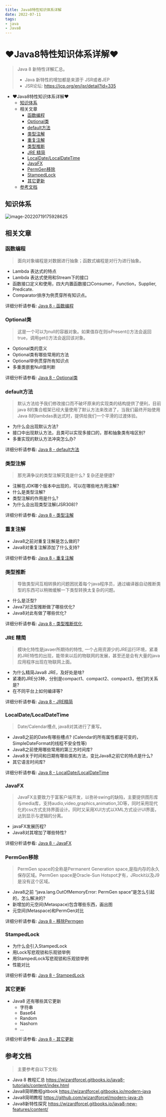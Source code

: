 ```yaml
---
title: Java8特性知识体系详解
date: 2022-07-11
tags:
- java
- Java8
---
```

# ♥Java8特性知识体系详解♥

> Java 8 新特性详解汇总。
>
> - Java 新特性的增加都是来源于 JSR或者JEP
> - JSR论坛:  https://jcp.org/en/jsr/detail?id=335

- ♥Java8特性知识体系详解♥
  - [知识体系](#知识体系)
  - 相关文章
    - [函数编程](#函数编程)
    - [Optional类](#optional类)
    - [default方法](#default方法)
    - [类型注解](#类型注解)
    - [重复注解](#重复注解)
    - [类型推断](#类型推断)
    - [JRE 精简](#jre-精简)
    - [LocalDate/LocalDateTime](#localdatelocaldatetime)
    - [JavaFX](#javafx)
    - [PermGen移除](#permgen移除)
    - [StampedLock](#stampedlock)
    - [其它更新](#其它更新)
  - [参考文档](#参考文档)

## 知识体系

![image-20220719175928625](http://blogs.luckyluo.top:9000/blogimg/bab3bd77-ea32-4ff0-b2d0-981e4b4f6b5f.png)



## 相关文章

### 函数编程

> 面向对象编程是对数据进行抽象；函数式编程是对行为进行抽象。

- Lambda 表达式的特点
- Lambda 表达式使用和Stream下的接口
- 函数接口定义和使用，四大内置函数接口Consumer，Function，Supplier, Predicate.
- Comparator排序为例贯穿所有知识点。

详细分析请参看: [Java 8 - 函数编程]()

### Optional类

> 这是一个可以为null的容器对象。如果值存在则isPresent()方法会返回true，调用get()方法会返回该对象。

- Optional类的意义
- Optional类有哪些常用的方法
- Optional举例贯穿所有知识点
- 多重类嵌套Null值判断

详细分析请参看: [Java 8 - Optional类]()

### default方法

> 默认方法给予我们修改接口而不破坏原来的实现类的结构提供了便利，目前java 8的集合框架已经大量使用了默认方法来改进了，当我们最终开始使用Java 8的lambdas表达式时，提供给我们一个平滑的过渡体验。

- 为什么会出现默认方法?
- 接口中出现默认方法，且类可以实现多接口的，那和抽象类有啥区别?
- 多重实现的默认方法冲突怎么办?

详细分析请参看: [Java 8 - default方法]()

### 类型注解

> 那充满争议的类型注解究竟是什么? 复杂还是便捷?

- 注解在JDK哪个版本中出现的，可以在哪些地方用注解?
- 什么是类型注解?
- 类型注解的作用是什么?
- 为什么会出现类型注解(JSR308)?

详细分析请参看: [Java 8 - 类型注解]()

### 重复注解

- Java8之前对重复注解是怎么做的?
- Java8对重复注解添加了什么支持?

详细分析请参看: [Java 8 - 重复注解]()

### 类型推断

> 导致类型间互相转换的问题困扰着每个java程序员，通过编译器自动推断类型的东西可以稍微缓解一下类型转换太复杂的问题。

- 什么是泛型?
- Java7对泛型推断做了哪些优化?
- Java8对此有做了哪些优化?

详细分析请参看: [Java 8 - 类型推断优化]()

###  JRE 精简

> 模块化特性是javaer所期待的特性, 一个占用资源少的JRE运行环境，紧凑的JRE特性的出现，能带来以后的物联网的发展，甚至还是会有大量的java应用程序出现在物联网上面。

- 为什么精简Java8 JRE，及好处是啥?
- 紧凑的JRE分3种，分别是compact1、compact2、compact3，他们的关系是?
- 在不同平台上如何编译等?

详细分析请参看: [Java 8 - JRE精简]()

### LocalDate/LocalDateTime

> Date/Calendar槽点, java8对其进行了重写。

- Java8之前的Date有哪些槽点? (Calendar的所有属性都是可变的，SimpleDateFormat的线程不安全性等)
- Java8之前使用哪些常用的第三方时间库?
- Java8关于时间和日期有哪些类和方法，变比Java8之前它的特点是什么?
- 其它语言时间库?

详细分析请参看: [Java 8 - LocalDate/LocalDateTime]()

###  JavaFX

> JavaFX主要致力于富客户端开发，以弥补swing的缺陷，主要提供图形库与media库，支持audio,video,graphics,animation,3D等，同时采用现代化的css方式支持界面设计。同时又采用XUI方式以XML方式设计UI界面，达到显示与逻辑的分离。

- javaFX发展历程?
- Java8对其增加了哪些特性?

详细分析请参看: [Java 8 - JavaFX]()

### PermGen移除

> PermGen space的全称是Permanent Generation space,是指内存的永久保存区域。PermGen space是Oracle-Sun Hotspot才有，JRockit以及J9是没有这个区域。

- Java8之前 “java.lang.OutOfMemoryError: PermGen space”是怎么引起的，怎么解决的?
- 新增加的元空间(Metaspace)包含哪些东西，画出图
- 元空间(Metaspace)和PermGen对比

详细分析请参看: [Java 8 - 移除Permgen]()

### StampedLock

- 为什么会引入StampedLock
- 用Lock写悲观锁和乐观锁举例
- 用StampedLock写悲观锁和乐观锁举例
- 性能对比

详细分析请参看: [Java 8 - StampedLock]()

### 其它更新

- Java8 还有哪些其它更新
  - 字符串
  - Base64
  - Random
  - Nashorn
  - ...

详细分析请参看: [Java 8 - 其它更新]()

## 参考文档

> 主要参考自以下文档:

- Java 8 教程汇总 https://wizardforcel.gitbooks.io/java8-tutorials/content/index.html
- Java8简明教程gitbook https://wizardforcel.gitbooks.io/modern-java
- Java8简明教程 https://github.com/wizardforcel/modern-java-zh
- Java8新特性探究 https://wizardforcel.gitbooks.io/java8-new-features/content/
